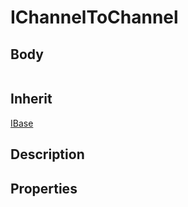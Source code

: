 # IChannelToChannel

## Body
```typescript
```

## Inherit

[IBase](./../../base/IBase.md)

## Description

## Properties